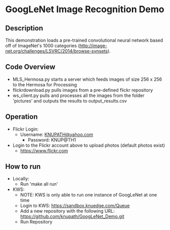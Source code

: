 # GoogLeNet Image Recognition Demo

## Description
This demonstration loads a pre-trained convolutional neural network based off of ImageNet's 1000
categories (http://image-net.org/challenges/LSVRC/2014/browse-synsets).

## Code Overview
* MLS_Hermosa.py starts a server which feeds images of size 256 x 256 to the Hermosa for Processing
* flickrdownload.py pulls images from a pre-defined flickr repository
* ws_client.py pulls and processes all the images from the folder 'pictures' and outputs the results to output_results.csv

## Operation
* Flickr Login:
  * Username: KNUPATH@yahoo.com
	* Password: KNUP@TH1
* Login to the Flickr account above to upload photos (default photos exist)
	* https://www.flickr.com

## How to run
* Locally:
	* Run 'make all run'
* KWS:
	* NOTE: KWS is only able to run one instance of GoogLeNet at one time
	* Login to KWS: https://sandbox.knuedge.com/Queue
	* Add a new repository with the following URL: https://github.com/knupath/GoogLeNet_Demo.git
	* Run Repository

